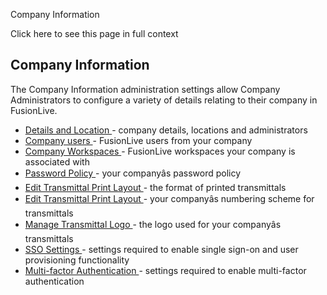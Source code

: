 Company Information

Click here to see this page in full context

##  Company Information

The Company Information administration settings allow Company Administrators
to configure a variety of details relating to their company in FusionLive.

  * [ Details and Location ](Details_and_Loca.htm#h) \- company details, locations and administrators 
  * [ Company users ](Users_and_Invitations.htm#h) \- FusionLive users from your company 
  * [ Company Workspaces ](C.htm#h) \- FusionLive workspaces your company is associated with 
  * [ Password Policy ](Password_Policy.htm#h) \- your companyâs password policy 
  * [ Edit Transmittal Print Layout ](Edit_Trans.htm#h) \- the format of printed transmittals 
  * [ Edit Transmittal Print Layout ](Edit_Trans.htm#h) \- your companyâs numbering scheme for transmittals 
  * [ Manage Transmittal Logo ](Manage_t.htm#h) \- the logo used for your companyâs transmittals 
  * [ SSO Settings ](New_Topic.htm#h) \- settings required to enable single sign-on and user provisioning functionality 
  * [ Multi-factor Authentication ](Multi-factor_authentication.htm#h) \- settings required to enable multi-factor authentication 

